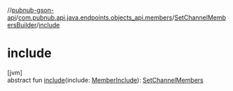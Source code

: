 //[pubnub-gson-api](../../../index.md)/[com.pubnub.api.java.endpoints.objects_api.members](../index.md)/[SetChannelMembersBuilder](index.md)/[include](include.md)

# include

[jvm]\
abstract fun [include](include.md)(include: [MemberInclude](../../com.pubnub.api.java.models.consumer.objects_api.member/-member-include/index.md)): [SetChannelMembers](../-set-channel-members/index.md)
